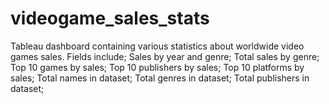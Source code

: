 # videogame_sales_stats
Tableau dashboard containing various statistics about worldwide video games sales.
Fields include;
  Sales by year and genre;
  Total sales by genre;
  Top 10 games by sales;
  Top 10 publishers by sales;
  Top 10 platforms by sales;
  Total names in dataset;
  Total genres in dataset;
  Total publishers in dataset;
  
